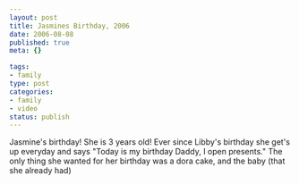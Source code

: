 ```yaml
--- 
layout: post
title: Jasmines Birthday, 2006
date: 2006-08-08
published: true
meta: {}

tags: 
- family
type: post
categories: 
- family
- video
status: publish
---
```

Jasmine's birthday!  She is 3 years old!  Ever since Libby's birthday she get's up everyday and says "Today is my birthday Daddy, I open presents."  The only thing she wanted for her birthday was a dora cake, and the baby (that she already had)<br /><br />    <div align="center"></div>
